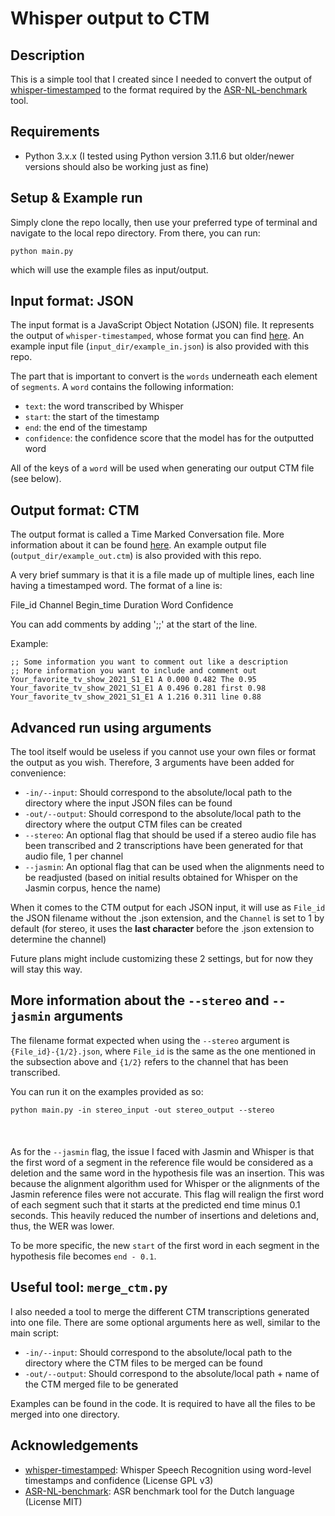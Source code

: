 # Whisper output to CTM
## Description
This is a simple tool that I created since I needed to convert the output of [whisper-timestamped](https://github.com/linto-ai/whisper-timestamped) to the format required by the [ASR-NL-benchmark](https://github.com/opensource-spraakherkenning-nl/ASR_NL_benchmark) tool.

## Requirements
- Python 3.x.x (I tested using Python version 3.11.6 but older/newer versions should also be working just as fine)

## Setup & Example run
Simply clone the repo locally, then use your preferred type of terminal and navigate to the local repo directory. From there, you can run:

`python main.py`

which will use the example files as input/output.

## Input format: JSON
The input format is a JavaScript Object Notation (JSON) file. It represents the output of `whisper-timestamped`, whose format you can find [here](https://github.com/linto-ai/whisper-timestamped#example-output). An example input file (`input_dir/example_in.json`) is also provided with this repo.

The part that is important to convert is the `words` underneath each element of `segments`. A `word` contains the following information:
- `text`: the word transcribed by Whisper
- `start`: the start of the timestamp
- `end`: the end of the timestamp
- `confidence`: the confidence score that the model has for the outputted word

All of the keys of a `word` will be used when generating our output CTM file (see below).

## Output format: CTM
The output format is called a Time Marked Conversation file. More information about it can be found [here](https://github.com/opensource-spraakherkenning-nl/ASR_NL_benchmark/tree/main#ctm-format). An example output file (`output_dir/example_out.ctm`) is also provided with this repo.

A very brief summary is that it is a file made up of multiple lines, each line having a timestamped word. The format of a line is:

File_id Channel Begin_time Duration Word Confidence

You can add comments by adding ';;' at the start of the line.

Example:

```
;; Some information you want to comment out like a description
;; More information you want to include and comment out
Your_favorite_tv_show_2021_S1_E1 A 0.000 0.482 The 0.95
Your_favorite_tv_show_2021_S1_E1 A 0.496 0.281 first 0.98
Your_favorite_tv_show_2021_S1_E1 A 1.216 0.311 line 0.88
```

## Advanced run using arguments
The tool itself would be useless if you cannot use your own files or format the output as you wish. Therefore, 3 arguments have been added for convenience:
- `-in/--input`: Should correspond to the absolute/local path to the directory where the input JSON files can be found
- `-out/--output`: Should correspond to the absolute/local path to the directory where the output CTM files can be created
- `--stereo`: An optional flag that should be used if a stereo audio file has been transcribed and 2 transcriptions have been generated for that audio file, 1 per channel
- `--jasmin`: An optional flag that can be used when the alignments need to be readjusted (based on initial results obtained for Whisper on the Jasmin corpus, hence the name)

When it comes to the CTM output for each JSON input, it will use as `File_id` the JSON filename without the .json extension, and the `Channel` is set to 1 by default (for stereo, it uses the **last character** before the .json extension to determine the channel)

Future plans might include customizing these 2 settings, but for now they will stay this way.

## More information about the `--stereo` and `--jasmin` arguments
The filename format expected when using the `--stereo` argument is `{File_id}-{1/2}.json`, where `File_id` is the same as the one mentioned in the subsection above and `{1/2}` refers to the channel that has been transcribed.

You can run it on the examples provided as so:

```python main.py -in stereo_input -out stereo_output --stereo```
<br><br><br><br>
As for the `--jasmin` flag, the issue I faced with Jasmin and Whisper is that the first word of a segment in the reference file would be considered as a deletion and the same word in the hypothesis file was an insertion. This was because the alignment algorithm used for Whisper or the alignments of the Jasmin reference files were not accurate. This flag will realign the first word of each segment such that it starts at the predicted end time minus 0.1 seconds. This heavily reduced the number of insertions and deletions and, thus, the WER was lower.

To be more specific, the new `start` of the first word in each segment in the hypothesis file becomes `end - 0.1`.

## Useful tool: `merge_ctm.py`
I also needed a tool to merge the different CTM transcriptions generated into one file. There are some optional arguments here as well, similar to the main script:
- `-in/--input`: Should correspond to the absolute/local path to the directory where the CTM files to be merged can be found
- `-out/--output`: Should correspond to the absolute/local path + name of the CTM merged file to be generated

Examples can be found in the code. It is required to have all the files to be merged into one directory.

## Acknowledgements
- [whisper-timestamped](https://github.com/linto-ai/whisper-timestamped): Whisper Speech Recognition using word-level timestamps and confidence (License GPL v3)
- [ASR-NL-benchmark](https://github.com/opensource-spraakherkenning-nl/ASR_NL_benchmark): ASR benchmark tool for the Dutch language (License MIT)
